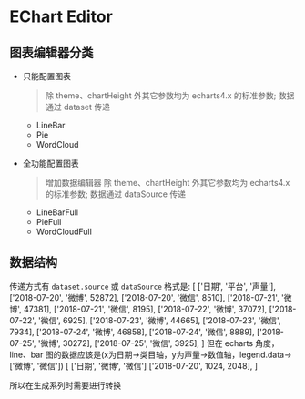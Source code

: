 # EChart Editor

## 图表编辑器分类

  - 只能配置图表

    > 除 theme、chartHeight 外其它参数均为 echarts4.x 的标准参数;
    > 数据通过 dataset 传递

    - LineBar
    - Pie
    - WordCloud

  - 全功能配置图表

    > 增加数据编辑器
    > 除 theme、chartHeight 外其它参数均为 echarts4.x 的标准参数;
    > 数据通过 dataSource 传递

    - LineBarFull
    - PieFull
    - WordCloudFull

## 数据结构

传递方式有 `dataset.source` 或 `dataSource`
  格式是:
    [
      ['日期', '平台', '声量'],
      ['2018-07-20', '微博', 52872],
      ['2018-07-20', '微信', 8510],
      ['2018-07-21', '微博', 47381],
      ['2018-07-21', '微信', 8195],
      ['2018-07-22', '微博', 37072],
      ['2018-07-22', '微信', 6925],
      ['2018-07-23', '微博', 44665],
      ['2018-07-23', '微信', 7934],
      ['2018-07-24', '微博', 46858],
      ['2018-07-24', '微信', 8889],
      ['2018-07-25', '微博', 30272],
      ['2018-07-25', '微信', 3925],
    ]
但在 echarts 角度，line、bar 图的数据应该是(x为日期->类目轴，y为声量->数值轴，legend.data-> ['微博', '微信'])
  [
    ['日期', '微博', '微信']
    ['2018-07-20', 1024, 2048],
  ]

所以在生成系列时需要进行转换
